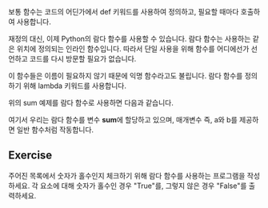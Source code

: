보통 함수는 코드의 어딘가에서 def 키워드를 사용하여 정의하고, 필요할 때마다 호출하여 사용합니다.

재정의 대신, 이제 Python의 람다 함수를 사용할 수 있습니다. 람다 함수는 사용하는 같은 위치에 정의되는 인라인 함수입니다. 따라서 단일 사용을 위해 함수를 어디에선가 선언하고 코드를 다시 방문할 필요가 없습니다.

이 함수들은 이름이 필요하지 않기 때문에 익명 함수라고도 불립니다. 람다 함수를 정의하기 위해 lambda 키워드를 사용합니다.

위의 sum 예제를 람다 함수로 사용하면 다음과 같습니다.

여기서 우리는 람다 함수를 변수 **sum**에 할당하고 있으며, 매개변수 즉, a와 b를 제공하면 일반 함수처럼 작동합니다.

Exercise
--------
주어진 목록에서 숫자가 홀수인지 체크하기 위해 람다 함수를 사용하는 프로그램을 작성하세요. 각 요소에 대해 숫자가 홀수인 경우 "True"를, 그렇지 않은 경우 "False"를 출력하세요.